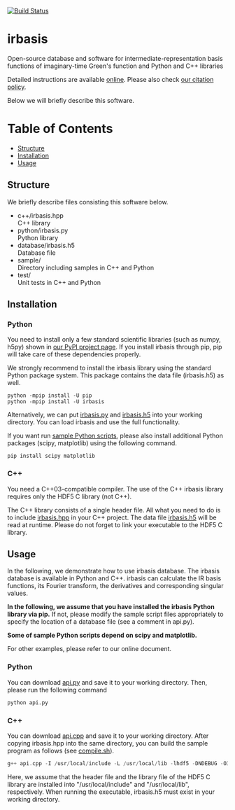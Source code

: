 [![Build Status](https://travis-ci.org/SpM-lab/irbasis.svg?branch=master)](https://travis-ci.org/SpM-lab)

irbasis
======
Open-source database and software for intermediate-representation basis functions of imaginary-time Green's function and Python and C++ libraries

Detailed instructions are available [online](https://github.com/SpM-lab/irbasis/wiki).
Please also check [our citation policy](https://github.com/SpM-lab/irbasis/wiki/Citation-policy).

Below we will briefly describe this software.

# Table of Contents
- [Structure](#structure)
- [Installation](#installation)
- [Usage](#usage)

## Structure
We briefly describe files consisting this software below.

* c++/irbasis.hpp<br>C++ library
* python/irbasis.py<br>Python library
* database/irbasis.h5<br>Database file
* sample/<br> Directory including samples in C++ and Python
* test/<br>Unit tests in C++ and Python

## Installation
### Python

You need to install only a few standard scientific libraries (such as numpy, h5py) shown in [our PyPI project page](https://pypi.org/project/irbasis/).
If you install irbasis through pip, pip will take care of these dependencies properly.

We strongly recommend to install the irbasis library using the standard Python package system.
This package contains the data file (irbasis.h5) as well.
```
python -mpip install -U pip
python -mpip install -U irbasis
```

Alternatively, we can put [irbasis.py](https://github.com/SpM-lab/irbasis/blob/master/python/irbasis.py) and [irbasis.h5](https://github.com/SpM-lab/irbasis/blob/master/database/irbasis.h5) into your working directory.
You can load irbasis and use the full functionality.

If you want run [sample Python scripts](Samples),
please also install additional Python packages (scipy, matplotlib) using the following command.

```
pip install scipy matplotlib
```


### C++

You need a C++03-compatible compiler.
The use of the C++ irbasis library requires only the HDF5 C library (not C++).

The C++ library consists of a single header file.
All what you need to do is to include [irbasis.hpp](https://github.com/SpM-lab/irbasis/blob/master/c++/irbasis.hpp) in your C++ project.
The data file [irbasis.h5](https://github.com/SpM-lab/irbasis/blob/master/database/irbasis.h5) will be read at runtime.
Please do not forget to link your executable to the HDF5 C library.


## Usage
In the following, we demonstrate how to use irbasis database.
The irbasis database is available in Python and C++.
irbasis can calculate the IR basis functions, its Fourier transform, the derivatives and corresponding singular values.

**In the following, we assume that you have installed the irbasis Python library via pip.**
If not, please modify the sample script files appropriately to specify the location of a database file (see a comment in api.py).

**Some of sample Python scripts depend on scipy and matplotlib.**

For other examples, please refer to our online document.

### Python
You can download [api.py](https://github.com/SpM-lab/irbasis/blob/master/sample/api.py)
and save it to your working directory.
Then, please run the following command

```python
python api.py
```

### C++
You can download [api.cpp](https://github.com/SpM-lab/irbasis/blob/master/sample/api.py)
and save it to your working directory.
After copying irbasis.hpp into the same directory,
you can build the sample program as follows (see [compile.sh](https://github.com/SpM-lab/irbasis/blob/master/sample/compile.sh)).

```c++
g++ api.cpp -I /usr/local/include -L /usr/local/lib -lhdf5 -DNDEBUG -O3
```

Here, we assume that the header file and the library file of the HDF5 C library are installed into "/usr/local/include" and  "/usr/local/lib", respectively.
When running the executable, irbasis.h5 must exist in your working directory.
